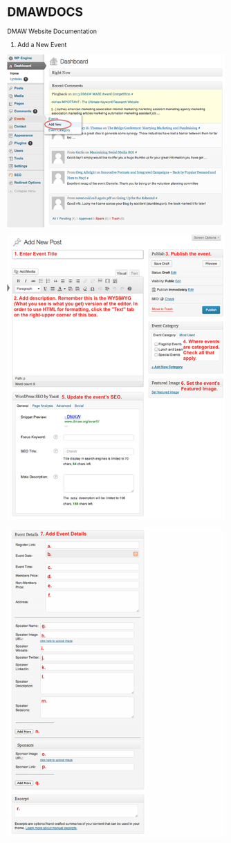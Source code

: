 DMAWDOCS
========

DMAW Website Documentation

1. Add a New Event

![](Add_Event_1.png)

![](Add_Event_2.png)

![](Add_Event_3.png)

